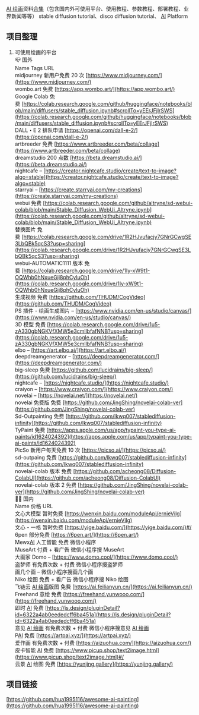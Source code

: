 [AI 绘画](https://www.appmiu.com/tag/ai%e7%bb%98%e7%94%bb "View all posts in AI绘画")资料[合集](https://www.appmiu.com/tag/%e5%90%88%e9%9b%86 "View all posts in 合集")（包含国内外可使用平台、使用教程、参数教程、部署教程、业界新闻等等） stable diffusion tutorial、disco diffusion tutorial、 [AI](https://www.appmiu.com/tag/ai "View all posts in AI") Platform

## 项目整理

1.  可使用绘画的平台  
    📪 国外  
    Name Tags URL  
    midjourney 新用户免费 20 次 [https://www.midjourney.com/](https://www.midjourney.com/)  
    wombo.art 免费 [https://app.wombo.art/](https://app.wombo.art/)  
    Google Colab 免费 [https://colab.research.google.com/github/huggingface/notebooks/blob/main/diffusers/stable_diffusion.ipynb#scrollTo=yEErJFjlrSWS](https://colab.research.google.com/github/huggingface/notebooks/blob/main/diffusers/stable_diffusion.ipynb#scrollTo=yEErJFjlrSWS)  
    DALL・E 2 排队申请 [https://openai.com/dall-e-2/](https://openai.com/dall-e-2/)  
    artbreeder 免费 [https://www.artbreeder.com/beta/collage](https://www.artbreeder.com/beta/collage)  
    dreamstudio 200 点数 [https://beta.dreamstudio.ai/](https://beta.dreamstudio.ai/)  
    nightcafe – [https://creator.nightcafe.studio/create/text-to-image?algo=stable](https://creator.nightcafe.studio/create/text-to-image?algo=stable)  
    starryai – [https://create.starryai.com/my-creations](https://create.starryai.com/my-creations)  
    webui 免费 [https://colab.research.google.com/github/altryne/sd-webui-colab/blob/main/Stable_Diffusion_WebUi_Altryne.ipynb](https://colab.research.google.com/github/altryne/sd-webui-colab/blob/main/Stable_Diffusion_WebUi_Altryne.ipynb)  
    替换图片 免费 [https://colab.research.google.com/drive/1R2HJvufacjy7GNrGCwgSE3LbQBk5qcS3?usp=sharing](https://colab.research.google.com/drive/1R2HJvufacjy7GNrGCwgSE3LbQBk5qcS3?usp=sharing)  
    webui-AUTOMATIC1111 版本 免费 [https://colab.research.google.com/drive/1Iy-xW9t1-OQWhb0hNxueGij8phCyluOh](https://colab.research.google.com/drive/1Iy-xW9t1-OQWhb0hNxueGij8phCyluOh)  
    生成视频 免费 [https://github.com/THUDM/CogVideo](https://github.com/THUDM/CogVideo)  
    PS 插件 - 绘画生成图片 – [https://www.nvidia.com/en-us/studio/canvas/](https://www.nvidia.com/en-us/studio/canvas/)  
    3D 模型 免费 [https://colab.research.google.com/drive/1u5-zA330gbNGKVfXMW5e3cmllbfafNNB?usp=sharing](https://colab.research.google.com/drive/1u5-zA330gbNGKVfXMW5e3cmllbfafNNB?usp=sharing)  
    elbo – [https://art.elbo.ai/](https://art.elbo.ai/)  
    deepdreamgenerator – [https://deepdreamgenerator.com/](https://deepdreamgenerator.com/)  
    big-sleep 免费 [https://github.com/lucidrains/big-sleep/](https://github.com/lucidrains/big-sleep/)  
    nightcafe – [https://nightcafe.studio/](https://nightcafe.studio/)  
    craiyon – [https://www.craiyon.com/](https://www.craiyon.com/)  
    novelai – [https://novelai.net/](https://novelai.net/)  
    novelai 免费版 免费 [https://github.com/JingShing/novelai-colab-ver](https://github.com/JingShing/novelai-colab-ver)  
    Sd-Outpainting 免费 [https://github.com/lkwq007/stablediffusion-infinity](https://github.com/lkwq007/stablediffusion-infinity)  
    TyPaint 免费 [https://apps.apple.com/us/app/typaint-you-type-ai-paints/id1624024392](https://apps.apple.com/us/app/typaint-you-type-ai-paints/id1624024392)  
    PicSo 新用户每天免费 10 次 [https://picso.ai/](https://picso.ai/)  
    sd-outpaing 免费 [https://github.com/lkwq007/stablediffusion-infinity](https://github.com/lkwq007/stablediffusion-infinity)  
    novelai-colab 版本 免费 [https://github.com/acheong08/Diffusion-ColabUI](https://github.com/acheong08/Diffusion-ColabUI)  
    novelai-colab 版本 2 免费 [https://github.com/JingShing/novelai-colab-ver](https://github.com/JingShing/novelai-colab-ver)  
    🚴🏻 国内  
    Name 价格 URL  
    文心大模型 暂时免费 [https://wenxin.baidu.com/moduleApi/ernieVilg](https://wenxin.baidu.com/moduleApi/ernieVilg)  
    文心 - 一格 暂时免费 [https://yige.baidu.com/](https://yige.baidu.com/)#/  
    6pen 部分免费 [https://6pen.art/](https://6pen.art/)  
    Mewx[AI](https://www.appmiu.com/tag/ai "View all posts in AI") 人工智能 免费 微信小程序  
    MuseArt 付费 + 看广告 微信小程序搜 MuseArt  
    大画家 Domo – [https://www.domo.cool/](https://www.domo.cool/)  
    盗梦师 有免费次数 + 付费 微信小程序搜盗梦师  
    画几个画 – 微信小程序搜画几个画  
    Niko 绘图 免费 + 看广告 微信小程序搜 Niko 绘图  
    飞链云 [AI 绘画](https://www.appmiu.com/tag/ai%e7%bb%98%e7%94%bb "View all posts in AI绘画")版图 免费 [https://ai.feilianyun.cn/](https://ai.feilianyun.cn/)  
    Freehand 意绘 免费 [https://freehand.yunwooo.com/](https://freehand.yunwooo.com/)  
    即时 [AI](https://www.appmiu.com/tag/ai "View all posts in AI") 免费 [https://js.design/pluginDetail?id=6322a4ab0eededcff6ba451a](https://js.design/pluginDetail?id=6322a4ab0eededcff6ba451a)  
    意见 [AI 绘画](https://www.appmiu.com/tag/ai%e7%bb%98%e7%94%bb "View all posts in AI绘画") 有免费次数 + 付费 微信小程序搜意见 [AI 绘画](https://www.appmiu.com/tag/ai%e7%bb%98%e7%94%bb "View all posts in AI绘画")  
    P[AI](https://www.appmiu.com/tag/ai "View all posts in AI") 免费 [https://artpai.xyz/](https://artpai.xyz/)  
    爱作画 有免费次数 + 付费 [https://aizuohua.com/](https://aizuohua.com/)  
    皮卡智能 [AI](https://www.appmiu.com/tag/ai "View all posts in AI") 免费 [https://www.picup.shop/text2image.html](https://www.picup.shop/text2image.html)#/  
    云景 [AI](https://www.appmiu.com/tag/ai "View all posts in AI") 绘图 免费 [https://yunjing.gallery](https://yunjing.gallery/)

## 项目链接

[https://github.com/hua1995116/awesome-ai-painting](https://github.com/hua1995116/awesome-ai-painting)